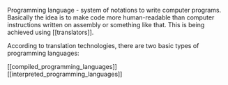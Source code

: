 Programming language - system of notations to write computer programs.
Basically the idea is to make code more human-readable than computer instructions written on assembly or something like that. This is being achieved using [[translators]]. 

According to translation technologies, there are two basic types of programming languages:

[[compiled_programming_languages]]
[[interpreted_programming_languages]]

